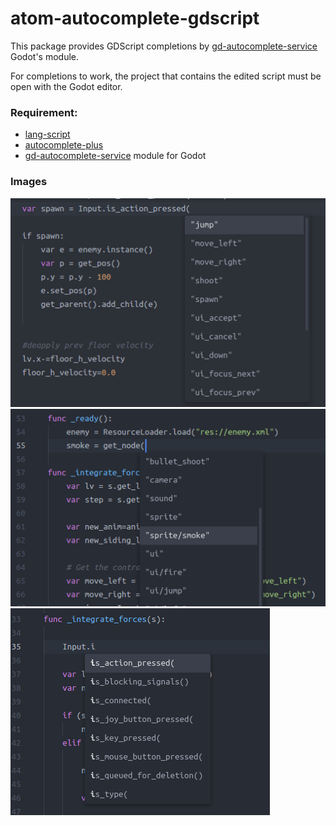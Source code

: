 # atom-autocomplete-gdscript
This package provides GDScript completions by [gd-autocomplete-service](https://github.com/neikeq/gd-autocomplete-service) Godot's module.

For completions to work, the project that contains the edited script must be open with the Godot editor.

### Requirement:
- [lang-script](https://atom.io/packages/lang-gdscript)
- [autocomplete-plus](https://atom.io/packages/autocomplete-plus)
- [gd-autocomplete-service](https://github.com/neikeq/gd-autocomplete-service) module for Godot

### Images

![Input Actions](img/img_actions.png)
![Scene Tree](img/img_tree.png)
![Functions](img/img_funcs.png)
